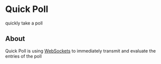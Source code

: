 # Quick Poll

quickly take a poll

## About

Quick Poll is using [WebSockets](https://de.wikipedia.org/wiki/WebSocket) to
immediately transmit and evaluate the entries of the poll
